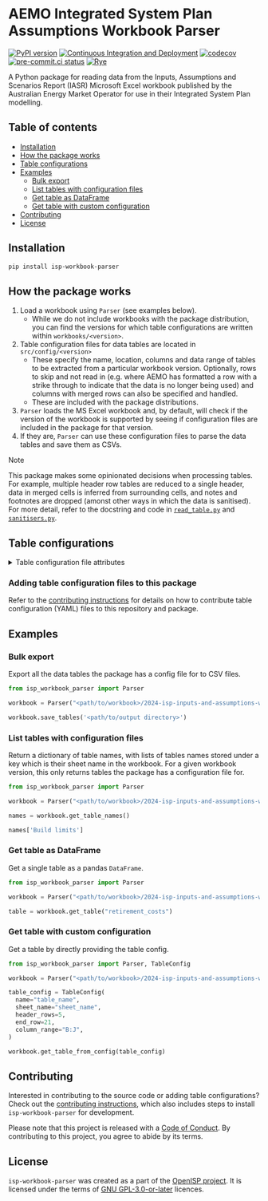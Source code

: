 # AEMO Integrated System Plan Assumptions Workbook Parser
[![PyPI version](https://badge.fury.io/py/isp-workbook-parser.svg)](https://badge.fury.io/py/isp-workbook-parser)
[![Continuous Integration and Deployment](https://github.com/Open-ISP/isp-workbook-parser/actions/workflows/cicd.yml/badge.svg)](https://github.com/Open-ISP/isp-workbook-parser/actions/workflows/cicd.yml)
[![codecov](https://codecov.io/github/Open-ISP/isp-workbook-parser/graph/badge.svg?token=BUGWITKZV1)](https://codecov.io/github/Open-ISP/isp-workbook-parser)
[![pre-commit.ci status](https://results.pre-commit.ci/badge/github/Open-ISP/isp-workbook-parser/main.svg)](https://results.pre-commit.ci/latest/github/Open-ISP/isp-workbook-parser/main)
[![Rye](https://img.shields.io/endpoint?url=https://raw.githubusercontent.com/astral-sh/rye/main/artwork/badge.json)](https://rye.astral.sh)

A Python package for reading data from the Inputs, Assumptions and Scenarios Report (IASR) Microsoft Excel workbook
published by the Australian Energy Market Operator for use in their Integrated System Plan modelling.

## Table of contents

- [Installation](#installation)
- [How the package works](#how-the-package-works)
- [Table configurations](#table-configurations)
- [Examples](#examples)
    - [Bulk export](#bulk-export)
    - [List tables with configuration files](#list-tables-with-configuration-files)
    - [Get table as DataFrame](#get-table-as-dataframe)
    - [Get table with custom configuration](#get-table-with-custom-configuration)
- [Contributing](#contributing)
- [License](#license)

## Installation

```bash
pip install isp-workbook-parser
```

## How the package works

1. Load a workbook using `Parser` (see examples below).
   - While we do not include workbooks with the package distribution, you can find the versions for which table configurations are written within `workbooks/<version>`.
2. Table configuration files for data tables are located in `src/config/<version>`
   - These specify the name, location, columns and data range of tables to be extracted from a particular workbook version. Optionally, rows to skip and not read in (e.g. where AEMO has formatted a row with a strike through to indicate that the data is no longer being used) and columns with merged rows can also be specified and handled.
   - These are included with the package distributions.
3. `Parser` loads the MS Excel workbook and, by default, will check if the version of the workbook is supported by seeing if configuration files are included in the package for that version.
4. If they are, `Parser` can use these configuration files to parse the data tables and save them as CSVs.

> [!NOTE]
> This package makes some opinionated decisions when processing tables. For example,
> multiple header row tables are reduced to a single header, data in merged cells is inferred from surrounding cells,
> and notes and footnotes are dropped (amonst other ways in which the data is sanitised).
> For more detail, refer to the docstring and code in [`read_table.py`](https://github.com/Open-ISP/isp-workbook-parser/blob/main/src/isp_workbook_parser/read_table.py)
> and [`sanitisers.py`](https://github.com/Open-ISP/isp-workbook-parser/blob/main/src/isp_workbook_parser/sanitisers.py).

## Table configurations

<details>
<summary>Table configuration file attributes</summary>
<br>

- `name`: the table name
- `sheet_name`: the sheet where the table is located
  - N.B. there may be spaces at the end of sheet names in the workbook
- `header_rows`: this specifies the Excel row(s) with table column names
  - A single row of table column names (e.g. `6`)
  - Or a list of row numbers for the table header sorted in ascending order (e.g. `[6, 7, 8]`)
- `end_row`: the last row of table data
- `column_range`: the Excel column range of the table in alphabetical/Excel format, e.g. `"B:F"`
- `skip_rows`: optional, Excel row(s) in the table that should not be read in
  - A single row (e.g. `15`)
  - Or a list of rows  (e.g. `[15, 16]`)
- `columns_with_merged_rows`: optional, Excel column(s) with merged rows
  - A single column in alphabetical format (e.g. `"B"`),
  - Or a list of columns in alphabetical format (e.g. `["B", "D"]`)
- `forward_fill_values`: optional, specifies whether table values should be forward filled
  - Default `True` to handle merged cells in tables
  - Should be set to `False` where there are empty columns

</details>

### Adding table configuration files to this package

Refer to the [contributing instructions](https://github.com/Open-ISP/isp-workbook-parser/blob/main/CONTRIBUTING.md) for details on how to contribute table configuration (YAML) files to this repository and package.

## Examples

### Bulk export

Export all the data tables the package has a config file for to CSV files.

```python
from isp_workbook_parser import Parser

workbook = Parser("<path/to/workbook>/2024-isp-inputs-and-assumptions-workbook.xlsx")

workbook.save_tables('<path/to/output directory>')
```

### List tables with configuration files

Return a dictionary of table names, with lists of tables names stored under a key which is their sheet name in the workbook.
For a given workbook version, this only returns tables the package has a configuration file for.

```python
from isp_workbook_parser import Parser

workbook = Parser("<path/to/workbook>/2024-isp-inputs-and-assumptions-workbook.xlsx")

names = workbook.get_table_names()

names['Build limits']
```

### Get table as DataFrame

Get a single table as a pandas `DataFrame`.

```python
from isp_workbook_parser import Parser

workbook = Parser("<path/to/workbook>/2024-isp-inputs-and-assumptions-workbook.xlsx")

table = workbook.get_table("retirement_costs")
```

### Get table with custom configuration

Get a table by directly providing the table config.

```python
from isp_workbook_parser import Parser, TableConfig

workbook = Parser("<path/to/workbook>/2024-isp-inputs-and-assumptions-workbook.xlsx")

table_config = TableConfig(
  name="table_name",
  sheet_name="sheet_name",
  header_rows=5,
  end_row=21,
  column_range="B:J",
)

workbook.get_table_from_config(table_config)
```

## Contributing

Interested in contributing to the source code or adding table configurations? Check out the [contributing instructions](https://github.com/Open-ISP/isp-workbook-parser/blob/main/CONTRIBUTING.md), which also includes steps to install `isp-workbook-parser` for development.

Please note that this project is released with a [Code of Conduct](https://github.com/Open-ISP/isp-workbook-parser/blob/main/CONDUCT.md). By contributing to this project, you agree to abide by its terms.

## License

`isp-workbook-parser` was created as a part of the [OpenISP project](https://github.com/Open-ISP). It is licensed under the terms of [GNU GPL-3.0-or-later](https://github.com/Open-ISP/isp-workbook-parser/blob/main/LICENSE) licences.
